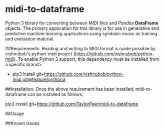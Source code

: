 # midi-to-dataframe
Python 3 library for converting between MIDI files and *Pandas* **DataFrame** objects. The primary application for this library is for use in generative and predictive machine learning applications using symbolic music as training and evaluation material.

##Requirements:
Reading and writing to MIDI format is made possible by vishnubob's python-midi project (https://github.com/vishnubob/python-midi). To enable Python 3 support, this dependency must be installed from a specific branch:

* pip3 install git+https://github.com/vishnubob/python-midi.git@feature/python3

##Installation:
Once the above requirement has been installed, midi-to-dataframe can be installed as follows:

pip3 install git+https://github.com/TaylorPeer/midi-to-dataframe

##Usage

##Known Issues